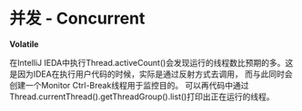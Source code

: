 # 并发 - Concurrent

**Volatile**

在IntelliJ IEDA中执行Thread.activeCount()会发现运行的线程数比预期的多。这是因为IDEA在执行用户代码的时候，实际是通过反射方式去调用，
而与此同时会创建一个Monitor Ctrl-Break线程用于监控目的。
可以再代码中通过Thread.currentThread().getThreadGroup().list()打印出正在运行的线程。
